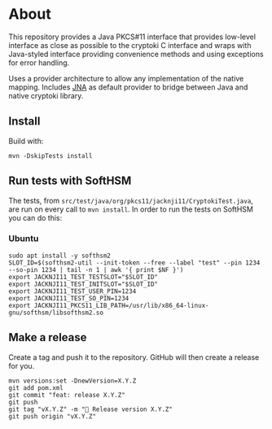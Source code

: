 # About

This repository provides a Java PKCS#11 interface that provides low-level interface as close as
possible to the cryptoki C interface and wraps with Java-styled interface providing convenience
methods and using exceptions for error handling.

Uses a provider architecture to allow any implementation of the  native mapping. Includes
[JNA](https://github.com/java-native-access/jna) as default provider to bridge between Java and
native cryptoki library.

## Install

Build with:

```shell
mvn -DskipTests install
```

## Run tests with SoftHSM

The tests, from `src/test/java/org/pkcs11/jacknji11/CryptokiTest.java`, are run on every call to `mvn install`.
In order to run the tests on SoftHSM you can do this:

### Ubuntu

```shell
sudo apt install -y softhsm2
SLOT_ID=$(softhsm2-util --init-token --free --label "test" --pin 1234 --so-pin 1234 | tail -n 1 | awk '{ print $NF }')
export JACKNJI11_TEST_TESTSLOT="$SLOT_ID"
export JACKNJI11_TEST_INITSLOT="$SLOT_ID"
export JACKNJI11_TEST_USER_PIN=1234
export JACKNJI11_TEST_SO_PIN=1234
export JACKNJI11_PKCS11_LIB_PATH=/usr/lib/x86_64-linux-gnu/softhsm/libsofthsm2.so
```

## Make a release

Create a tag and push it to the repository. GitHub will then create a release for you.

```shell
mvn versions:set -DnewVersion=X.Y.Z
git add pom.xml
git commit "feat: release X.Y.Z"
git push
git tag "vX.Y.Z" -m "🚀 Release version X.Y.Z"
git push origin "vX.Y.Z"
```
